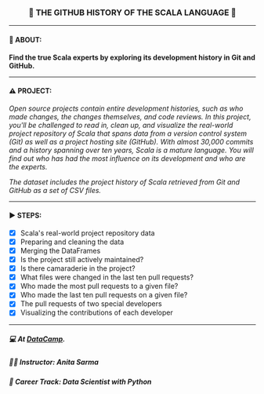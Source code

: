 <h3 align="center"> 
  🚧 THE GITHUB HISTORY OF THE SCALA LANGUAGE 🚧
</h3>

---
#### 📢 ABOUT:
**Find the true Scala experts by exploring its development history in Git and GitHub.**

---
#### ⚠️ PROJECT:
*Open source projects contain entire development histories, such as who made changes, the changes themselves, and code reviews. In this project, you'll be challenged to read in, clean up, and visualize the real-world project repository of Scala that spans data from a version control system (Git) as well as a project hosting site (GitHub). With almost 30,000 commits and a history spanning over ten years, Scala is a mature language. You will find out who has had the most influence on its development and who are the experts.*

*The dataset includes the project history of Scala retrieved from Git and GitHub as a set of CSV files.*

---
#### ▶️ STEPS:
- [x] Scala's real-world project repository data
- [x] Preparing and cleaning the data
- [x] Merging the DataFrames
- [x] Is the project still actively maintained?
- [x] Is there camaraderie in the project?
- [x] What files were changed in the last ten pull requests?
- [x] Who made the most pull requests to a given file?
- [x] Who made the last ten pull requests on a given file?
- [x] The pull requests of two special developers
- [x] Visualizing the contributions of each developer

---
##### 💻 At <a href="https://www.datacamp.com" target="_blank">DataCamp</a>.
##### 🧑‍🏫 **Instructor**: Anita Sarma
##### 📖 **Career Track**: Data Scientist with Python
